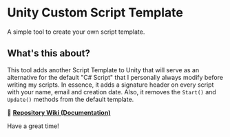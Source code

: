 # Unity Custom Script Template
A simple tool to create your own script template.

## What's this about?
This tool adds another Script Template to Unity that will serve as an alternative for the default "C# Script" that I personally always
modify before writing my scripts. In essence, it adds a signature header on every script with your name, email and creation date. Also,
it removes the `Start()` and `Update()` methods from the default template.

:link: **[Repository Wiki (Documentation)](https://github.com/JoaoBorks/unity-customscripttemplate/wiki)**

Have a great time!